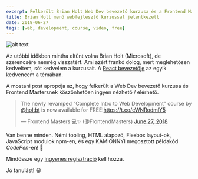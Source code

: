 ```yaml
---
excerpt: Felkerült Brian Holt Web Dev bevezető kurzusa és a Frontend Mastersnek köszönhetően ingyen nézhető.
title: Brian Holt menő webfejlesztő kurzussal jelentkezett
date: 2018-06-27
tags: [web, development, course, video, free]
---
```


![alt text](https://appcraft.hu/assets/img/course-bholt-web-dev.jpeg)

Az utóbbi időkben mintha eltűnt volna Brian Holt (Microsoft), de szerencsére nemrég visszatért. Ami azért frankó dolog, mert meglehetősen kedveltem, sőt kedvelem a kurzusait. A [React bevezetője](http://bit.ly/fm-bholt-react-intro) az egyik kedvencem a témában.

A mostani post apropója az, hogy felkerült a Web Dev bevezető kurzusa és Frontend Mastersnek köszönhetően ingyen nézhető / elérhető.

<blockquote class="twitter-tweet" data-lang="en"><p lang="en" dir="ltr">The newly revamped “Complete Intro to Web Development” course by <a href="https://twitter.com/holtbt?ref_src=twsrc%5Etfw">@holtbt</a> is now available for FREE!<a href="https://t.co/eWNRodmlY5">https://t.co/eWNRodmlY5</a></p>&mdash; Frontend Masters 💻✨ (@FrontendMasters) <a href="https://twitter.com/FrontendMasters/status/1011789159873196032?ref_src=twsrc%5Etfw">June 27, 2018</a></blockquote> <script async src="https://platform.twitter.com/widgets.js" charset="utf-8"></script>

Van benne minden. Némi tooling, HTML alapozó, Flexbox layout-ok, JavaScript modulok npm-en, és egy KAMIONNYI megosztott példakód *CodePen*-en! 💪

Mindössze egy [ingyenes regisztráció](http://bit.ly/fm-bholt-web-dev-intro) kell hozzá.

Jó tanulást! 😀